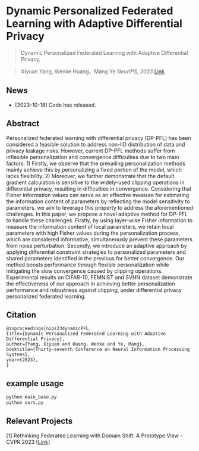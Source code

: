 # Dynamic Personalized Federated Learning with Adaptive Differential Privacy

> Dynamic Personalized Federated Learning with Adaptive Differential Privacy,

> Xiyuan Yang, Wenke Huang，Mang Ye 
> *NeurIPS, 2023*
> [Link]([https://neurips.cc/virtual/2023/poster/71639])

## News
* [2023-10-18] Code has released.


## Abstract
Personalized federated learning with differential privacy (DP-PFL) has been considered a feasible solution to address non-IID distribution of data and privacy leakage risks. 
However, current DP-PFL methods suffer from inflexible personalization and convergence difficulties due to two main factors: 1) Firstly, we observe that the prevailing personalization methods mainly achieve this by personalizing a fixed portion of the model, which lacks flexibility. 2) Moreover, we further demonstrate that the default gradient calculation is sensitive to the widely-used clipping operations in differential privacy, resulting in difficulties in convergence. 
Considering that Fisher information values can serve as an effective measure for estimating the information content of parameters by reflecting the model sensitivity to parameters, we aim to leverage this property to address the aforementioned challenges. 
In this paper, we propose a novel adaptive method for DP-PFL to handle these challenges. Firstly, by using layer-wise Fisher information to measure the information content of local parameters, we retain local parameters with high Fisher values during the personalization process, which are considered informative, simultaneously prevent these parameters from noise perturbation. Secondly, we introduce an adaptive approach by applying differential constraint strategies to personalized parameters and shared parameters identified in the previous for better convergence.  Our method boosts performance through flexible personalization while mitigating the slow convergence caused by clipping operations. Experimental results on CIFAR-10, FEMNIST and SVHN dataset demonstrate the effectiveness of our approach in achieving better personalization performance and robustness against clipping, under differential privacy personalized federated learning.

## Citation
```
@inproceedings{nips23dynamicPFL,
title={Dynamic Personalized Federated Learning with Adaptive Differential Privacy},
author={Yang, Xiyuan and Huang, Wenke and Ye, Mang},
booktitle={Thirty-seventh Conference on Neural Information Processing Systems},
year={2023},
}
```

## example usage 
```sh
python main_base.py
python ours.py
```

## Relevant Projects
[1] Rethinking Federated Learning with Domain Shift: A Prototype View - CVPR 2023 [[Link](https://openaccess.thecvf.com/content/CVPR2023/papers/Huang_Rethinking_Federated_Learning_With_Domain_Shift_A_Prototype_View_CVPR_2023_paper.pdf)]

